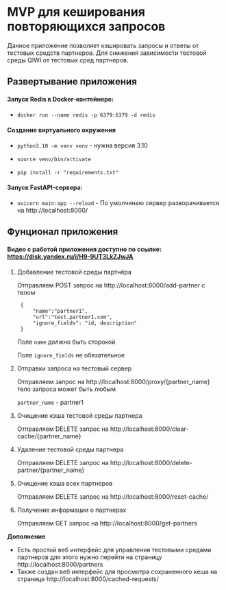 # MVP для кеширования повторяющихся запросов
Данное приложение позволяет кэшировать запросы и ответы от тестовых средств партнеров. Для снижения зависимости тестовой среды QIWI от тестовых сред партнеров.

## Развертывание приложения 

 #### Запуск Redis в Docker-контейнере:

- `docker run --name redis -p 6379:6379 -d redis`

#### Создание виртуального окружения
- `python3.10 -m venv venv` - нужна версия 3.10

- `source venv/bin/activate`

- `pip install -r "requirements.txt"`
#### Запуск FastAPI-сервера:

- `uvicorn main:app --reload` - По умолчинаю сервер разворачивается на http://localhost:8000/

## Фунционал приложения 
#### Видео с работой приложения доступно по ссылке: https://disk.yandex.ru/i/H9-9UT3LkZJwJA
1. Добавление тестовой среды партнёра 
   
   Отправляем POST запрос на http://localhost:8000/add-partner с телом 
   
   ```
    {
        "name":"partner1",
        "url":"test.partner1.com",
        "ignore_fields": "id, description"
    }
   ```
   Поле `name` должно быть сторокой

   Поле `ignore_fields` не обязательное


2. Отправки запроса на тестовый сервер 
   
    Отправляем запрос на http://localhost:8000/proxy/{partner_name} 
    тело запроса может быть любым

    `partner_name` - partner1

3. Очищение кэша тестовой среды партнера
   
   Отправляем DELETE запрос на http://localhost:8000/clear-cache/{partner_name}
   
4. Удаление тестовой среды партнера 

   Отправляем DELETE запрос на http://localhost:8000/delete-partner/{partner_name} 

5. Очищение кэша всех партнеров
   
   Отправляем DELETE запрос на http://localhost:8000/reset-cache/

6. Получение информации о партнерах
   
   Отправляем GET запрос на http://localhost:8000/get-partners

**Дополнение** 

- Есть простой веб интерфейс для управления тестовыми средами партнеров для этого нужно перейти на страницу http://localhost:8000/partners 
- Также создан веб интерфейс для просмотра сохраненного кеша на странице http://localhost:8000/cached-requests/
